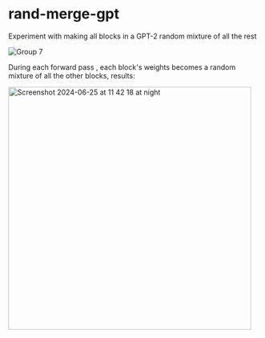 # rand-merge-gpt
Experiment with making all blocks in a GPT-2 random mixture of all the rest

![Group 7](https://github.com/SonicCodes/rand-merge-gpt/assets/48802163/2a54f954-cf32-4102-9309-a15154806fb3)

During each forward pass , each block's weights becomes a random mixture of all the other blocks, results:

<img width="485" alt="Screenshot 2024-06-25 at 11 42 18 at night" src="https://github.com/SonicCodes/rand-merge-gpt/assets/48802163/83303307-79a6-4641-9373-cf64241abfec">

